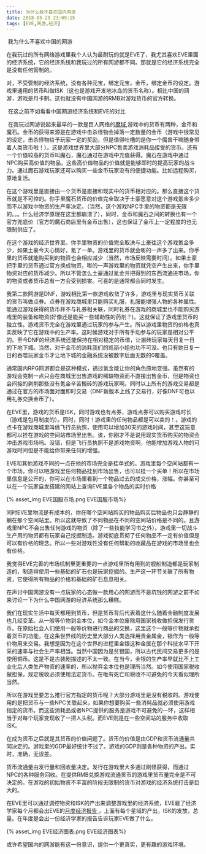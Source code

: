 ```yaml
---
title: 为什么我不喜欢国内网游
date: 2018-05-29 23:09:15
tags: [EVE,网游,经济]
---
```


​	我为什么不喜欢中国的网游

​	在我玩过的所有网络游戏里我个人认为最耐玩的就是EVE了，我尤其喜欢EVE里面的经济系统，它的经济系统和我玩过的所有网游都不同。那就是它的经济系统完全是没有任何管制的。

​	对，不受管制的经济系统，没有各种元宝，绑定元宝，金币，绑定金币的设定。游戏里通用的货币叫做ISK（这也是游戏开发地冰岛的货币名称）。相比中国的网游，游戏是月卡制。这也就没有中国网游的RMB对游戏货币的官方转换。

​	在这之前不如看看中国网游经济系统和EVE的对比

​	在我玩过网游说起来最早的一款是巨人网络的[魔域](https://my.99.com/index/),游戏中的货币有两种，金币和魔石。金币的获得来源是在游戏中击杀怪物会掉落一定数量的金币（游戏中很常见的设定，击杀怪物给予玩家一定的奖励，但是值得吐槽的是你一个魔兽干嘛随身带着人类货币啦！）。这是游戏世界里大部分NPC售卖游戏消耗品接受的货币。还有一个价值较高的货币叫魔石，魔石通过在游戏中充值获得。魔石在游戏中通过NPC购买高价值的物品，这些高价值物品的价值就是能够即时的提高玩家的战斗力。通过魔石游戏玩家还可以购买一些金币玩家没有的便捷功能。比如远程购买，原地复活。

​	在这个游戏里是直接由一个货币是直接和现实中的货币相对应的。那么直接这个货币就是不可控的。你手里魔石货币的价值完全取决于土豪愿意对这个游戏氪金多少而不以游戏中物资的生产率决定。（当然，这个游戏NPC手里的物资都是无限的。。。什么经济学原理在这里都崩溃了），同时，金币和魔石之间的转换也有一个官方兜底价（官方的魔石商店里有金币出售），这也保证了金币上一定程度的也无限制供应了。

​	在这个游戏的经济世界里。你手里物资的价值完全取决与土豪往这个游戏氪金多少，如果土豪今天心情好，氪了一单。游戏里的货币就会嘭的一声多了出来。你手里的货币就能购买到的物资也会相应减少（当然，市场反映需要时间）。如果土豪把手里的货币通过官方换成物资，嘭的一声游戏里的物资就凭空产生出来，你手里物资对应的货币减少。所以不管怎么土豪通过氪金并把得到的东西流通进市场，你的物资或者货币总有一方会受到损害。可喜的是通常都会同时发生。

​	我第二款网游是DNF，游戏相比第一款游戏收敛了许多，游戏里与现实货币关联的货币叫做点券。点券在游戏商城里只能购买礼服，礼服能增强人物的各种属性。能通过游戏获得的货币并不与礼券相关联，同时礼券在游戏的商城里也不能购买游戏里的装备和物资(好像还是能买一些辅助性的药剂？)。这就保证了游戏里货币的独立性。游戏货币完全在游戏里通过玩家的参与产生。所以游戏里物资的价格也真实反映了它在游戏中的生产率。这时候游戏对于所有手动参与的玩家是相对公平的。至今DNF的经济系统还能保持在相对稳定的币值，让搬砖玩家每天日复一日的下地下城。当然，对于金币的消耗我们的凯丽小姐也功不可没。也只有她日复一日的吞噬玩家金币才让地下城的金融系统没被数字后面无数的0覆盖。

​	通常国内RPG网游都会是这种模式，通过氪金能让你的角色原地变强。虽然有的游戏会克制一点只会在商城里出售游戏的稀缺物资而不直接出售金币，但是物资也会间接的剥削那些没有氪金辛苦搬砖的游戏玩家啊。同时以上所有的游戏交易都是通过在官方的市场面对面即时交易（DNF新版本上线了交易行，好像DNF可也以用礼券交换金币了）。

​	在EVE里，游戏的货币是ISK，同时游戏也有点券，游戏点券可以购买游戏时长（游戏是包月制度的）。同时，同时！游戏里的任何物品都是可以卖的！。游戏的点卡在游戏商城里叫做飞行员执照，使用可以增加30天的游戏时间，甚至这玩意都可以挂在游戏的空间站市场里出售。诶，你刚才不是说用现实货币购买的物资会冲击游戏市场吗。没错，但是飞行员执照不是游戏物资啊，他能增加游戏人物的可游戏时间但是不能给你带来任何的增强。

​	EVE和其他游戏不同的一点在他的市场完全是挂单式的。游戏里每个空间站都有一个市场，你可以吧游戏里任何物品挂到市场出售，也可以挂一个买单！所以在市场里信息是公开的，你可以在市场里看到一个物品过去的成交价格，涨幅。你甚至可以在一个玩家自发搭建的网站上查询EVE里各个物品的实时价格

{% asset_img EVE国服市场.png EVE国服市场%}

​	同时EVE里物流是有成本的，你在哪个空间站购买的物品购买后物品也只会静静的躺在那个空间站里。所以这就导致了不同物品在不同的空间站价格是不同的。且游戏里NPC不会出售任何游戏的物资（除了一些技能学习书之外）。游戏里一切战斗生产用的物资都有玩家自己挖掘制造。游戏彻底贯彻了任何物品不一定有价值但是可以有价格的理念。所以一些对游戏性没有任何帮助的收藏品在游戏的市场里也会有价格。

​	我觉得EVE完善的市场机制里更重要的一点游戏里所有用到的舰船制造都是玩家制造的，制造得使用一些基础的矿石也是玩家挖掘的。生产这一环节关联了所有物资，它使得所有物品的价格和基础的矿石息息相关。

​	在声讨中国网游没有一点玩家的心态做一款用心的网游而不是坑钱的网游之前不如来讨论一下为什么中国网游的经济系统那么糟糕。

​	我们在现实生活中每天都用到货币，但是货币背后代表着这什么随着金融制度发展也几经变革。从一般等价物到金本位，如今金本位废除用国家税收做担保发行货币。在原始社会人们使用一般等价物进行商品的交换，这里这个一般等价物就承担着货币的功能，在这条世界线的历史里大部分人类选择用贵金属金，银作为一般等价物用来交易。我想是因为在这个世界的进程里金银这种金属在那个科技水平下开采的速率与社会生产率相当。当然中国因为是贫银国，所以古代民间交易更多的是使用铜币。这是不是古装剧描述的不太一致。在当今，金银的生产率早就比不上工业化后人类生产物资的速率的，所以抛弃金本位也是理所当然。如今使用国家税收做担保，规定税收必须使用法定货币。在唯有死亡和税收不可避免的今天看似理所当然。

​	所以在游戏里要怎么推行官方指定的货币呢？大部分游戏里是没有税收的。游戏使用的是把货币与一些NPC关联起来，如果你想要购买一些消耗品就必须使用游戏指定的货币。而这些消耗品或者NPC提供的服务是游戏不可避免的一环，这样相当于对每个玩家变现收了一把人头税。而EVE则是在一些空间站的服务中收取ISK。

​	在成为货币之后就是其货币的价值问题了。货币的价值是由GDP和货币流通量共同决定的。游戏里的GDP最好统计不过了。游戏的GDP则是各种物资的产出。实时，准确，无误差。

​	货币流通量由发行量和回收量决定。发行在游戏里大多通过刷怪获得，而通过NPC的各种服务回收。在提供RMB兑换游戏流通货币的游戏里货币量完全是不可决定的。在游戏的初始物资不丰富的阶段无限制的货币对游戏的经济系统打击是巨大的。

​	在EVE里可以通过调控物资和ISK的产出来调整游戏里的经济系统，EVE雇了经济学家每个月都会出EVE的[月度经济报告	](https://www.eveonline.com/article/p8f6o4/monthly-economic-report-april-2018)，上面有每个星域的产出，ISK的发放，总量。在年度是会出一份经济学家的报告告诉玩家EVE做了什么。

{% asset_img EVE经济图表.png EVE经济图表%}

​	或许希望国内的网游能有这一份意识，提供一个更真实，更有趣的游戏环境。
